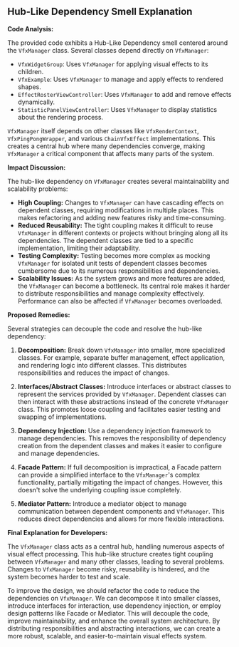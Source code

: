 ## Hub-Like Dependency Smell Explanation

**Code Analysis:**

The provided code exhibits a Hub-Like Dependency smell centered around the `VfxManager` class. Several classes depend directly on `VfxManager`:

-   `VfxWidgetGroup`: Uses `VfxManager` for applying visual effects to its children.
-   `VfxExample`: Uses `VfxManager` to manage and apply effects to rendered shapes.
-   `EffectRosterViewController`: Uses `VfxManager` to add and remove effects dynamically.
-   `StatisticPanelViewController`: Uses `VfxManager` to display statistics about the rendering process.

`VfxManager` itself depends on other classes like `VfxRenderContext`, `VfxPingPongWrapper`, and various `ChainVfxEffect` implementations. This creates a central hub where many dependencies converge, making `VfxManager` a critical component that affects many parts of the system.

**Impact Discussion:**

The hub-like dependency on `VfxManager` creates several maintainability and scalability problems:

-   **High Coupling:** Changes to `VfxManager` can have cascading effects on dependent classes, requiring modifications in multiple places. This makes refactoring and adding new features risky and time-consuming.
-   **Reduced Reusability:** The tight coupling makes it difficult to reuse `VfxManager` in different contexts or projects without bringing along all its dependencies. The dependent classes are tied to a specific implementation, limiting their adaptability.
-   **Testing Complexity:** Testing becomes more complex as mocking `VfxManager` for isolated unit tests of dependent classes becomes cumbersome due to its numerous responsibilities and dependencies.
-   **Scalability Issues:** As the system grows and more features are added, the `VfxManager` can become a bottleneck. Its central role makes it harder to distribute responsibilities and manage complexity effectively. Performance can also be affected if `VfxManager` becomes overloaded.

**Proposed Remedies:**

Several strategies can decouple the code and resolve the hub-like dependency:

1. **Decomposition:** Break down `VfxManager` into smaller, more specialized classes. For example, separate buffer management, effect application, and rendering logic into different classes. This distributes responsibilities and reduces the impact of changes.

2. **Interfaces/Abstract Classes:** Introduce interfaces or abstract classes to represent the services provided by `VfxManager`. Dependent classes can then interact with these abstractions instead of the concrete `VfxManager` class. This promotes loose coupling and facilitates easier testing and swapping of implementations.

3. **Dependency Injection:** Use a dependency injection framework to manage dependencies. This removes the responsibility of dependency creation from the dependent classes and makes it easier to configure and manage dependencies.

4. **Facade Pattern:** If full decomposition is impractical, a Facade pattern can provide a simplified interface to the `VfxManager`'s complex functionality, partially mitigating the impact of changes. However, this doesn't solve the underlying coupling issue completely.

5. **Mediator Pattern:** Introduce a mediator object to manage communication between dependent components and `VfxManager`. This reduces direct dependencies and allows for more flexible interactions.

**Final Explanation for Developers:**

The `VfxManager` class acts as a central hub, handling numerous aspects of visual effect processing. This hub-like structure creates tight coupling between `VfxManager` and many other classes, leading to several problems. Changes to `VfxManager` become risky, reusability is hindered, and the system becomes harder to test and scale.

To improve the design, we should refactor the code to reduce the dependencies on `VfxManager`. We can decompose it into smaller classes, introduce interfaces for interaction, use dependency injection, or employ design patterns like Facade or Mediator. This will decouple the code, improve maintainability, and enhance the overall system architecture. By distributing responsibilities and abstracting interactions, we can create a more robust, scalable, and easier-to-maintain visual effects system.
